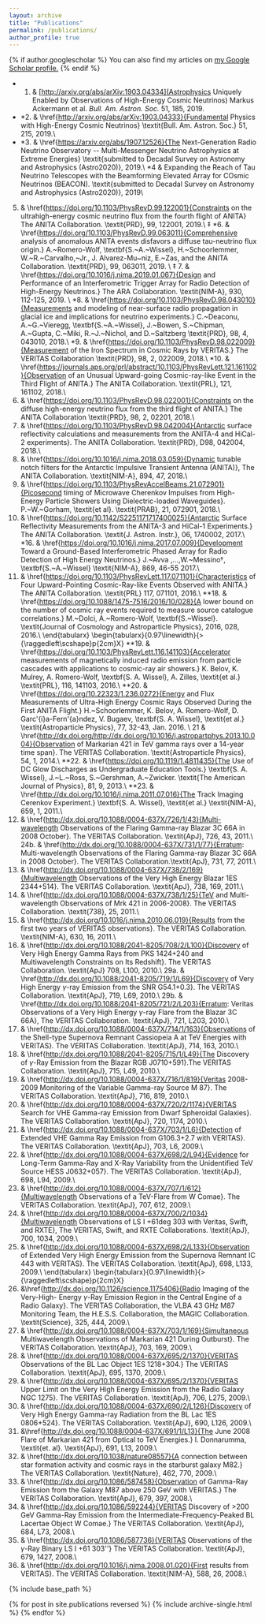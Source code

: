 ```yaml
---
layout: archive
title: "Publications"
permalink: /publications/
author_profile: true
---
```


{% if author.googlescholar %}
  You can also find my articles on <u><a href="{{author.googlescholar}}">my Google Scholar profile</a>.</u>
{% endif %}

+ 1. & [http://arxiv.org/abs/arXiv:1903.04334](Astrophysics Uniquely Enabled by Observations of High-Energy Cosmic Neutrinos) Markus Ackermann et al. *Bull. Am. Astron. Soc.* 51, 185, 2019.
+ *2. & \href{http://arxiv.org/abs/arXiv:1903.04333}{Fundamental Physics with High-Energy Cosmic Neutrinos}  \textit{Bull. Am. Astron. Soc.} 51, 215, 2019.\\
+ *3. & \href{https://arxiv.org/abs/1907.12526}{The Next-Generation Radio Neutrino Observatory -- Multi-Messenger Neutrino Astrophysics at Extreme Energies} \textit{submitted to Decadal Survey on Astronomy and Astrophysics (Astro2020)}, 2019.\\
*4 & Expanding the Reach of Tau Neutrino Telescopes with the Beamforming Elevated Array for COsmic Neutrinos (BEACON). \textit{submitted to Decadal Survey on Astronomy and Astrophysics (Astro2020)}, 2019\\
5. & \href{https://doi.org/10.1103/PhysRevD.99.122001}{Constraints on the ultrahigh-energy cosmic neutrino flux from the fourth flight of ANITA} The ANITA Collaboration. \textit{PRD}, 99, 122001, 2019.\\
$\ddagger$ *6. & \href{https://doi.org/10.1103/PhysRevD.99.063011}{Comprehensive analysis of anomalous ANITA events disfavors a diffuse tau-neutrino flux origin.} A.~Romero-Wolf, \textbf{S.~A.~Wissel}, H.~Schoorlemmer, W.~R.~Carvalho,~Jr., J. Alvarez-Mu\~niz, E.~Zas, and the ANITA Collaboration. \textit{PRD}, 99, 063011, 2019. \\
$\ddagger$ 7. & \href{https://doi.org/10.1016/j.nima.2019.01.067}{Design and Performance of an Interferometric Trigger Array for Radio Detection of High-Energy Neutrinos.} The ARA Collaboration. \textit{NIM-A}, 930, 112-125, 2019. \\
*8. & \href{https://doi.org/10.1103/PhysRevD.98.043010}{Measurements and modeling of near-surface radio propagation in glacial ice and implications for neutrino experiments.} C.~Deaconu, A.~G.~Vieregg, \textbf{S.~A.~Wissel}, J.~Bowen, S.~Chipman, A.~Gupta, C.~Miki, R.~J.~Nichol, and D.~Saltzberg \textit{PRD},  98, 4, 043010, 2018.\\
*9. &  \href{https://doi.org/10.1103/PhysRevD.98.022009}{Measurement of the Iron Spectrum in Cosmic Rays by VERITAS.} The VERITAS Collaboration \textit{PRD}, 98, 2, 022009, 2018.\\
*10. & \href{https://journals.aps.org/prl/abstract/10.1103/PhysRevLett.121.161102}{Observation of an Unusual Upward-going Cosmic-ray-like Event in the Third Flight of ANITA.} The ANITA Collaboration. \textit{PRL}, 121, 161102, 2018.\\
 11. & \href{https://doi.org/10.1103/PhysRevD.98.022001}{Constraints on the diffuse high-energy neutrino flux from the third flight of ANITA.} The ANITA Collaboration \textit{PRD},  98, 2, 02201, 2018.\\
 12. & \href{https://doi.org/10.1103/PhysRevD.98.042004}{Antarctic surface reflectivity calculations and measurements from the ANITA-4 and HiCal-2 experiments}. The ANITA Collaboration. \textit{PRD}, D98, 042004, 2018.\\
 13. & \href{https://doi.org/10.1016/j.nima.2018.03.059}{Dynamic tunable notch filters for the Antarctic Impulsive Transient Antenna (ANITA)}, The ANITA Collaboration. \textit{NIM-A}, 894, 47, 2018.\\
 14. & \href{https://doi.org/10.1103/PhysRevAccelBeams.21.072901}{Picosecond timing of Microwave Cherenkov Impulses from High-Energy Particle Showers Using Dielectric-loaded Waveguides}. P.~W.~Gorham, \textit{et al}. \textit{PRAB}, 21, 072901, 2018.\\
 15. & \href{https://doi.org/10.1142/S2251171717400025}{Antarctic Surface Reflectivity Measurements from the ANITA-3 and HiCal-1 Experiments.} The ANITA Collaboration. \textit{J. Astron. Instr.}, 06, 1740002, 2017.\\
*16. & \href{https://doi.org/10.1016/j.nima.2017.07.009}{Development Toward a Ground-Based Interferometric Phased Array for Radio Detection of High Energy Neutrinos.} J.~Avva ,...,W.~Messino$\dagger$, \textbf{S.~A.~Wissel} \textit{NIM-A},  869, 46-55 2017.\\
17. & \href{https://doi.org/10.1103/PhysRevLett.117.071101}{Characteristics of Four Upward-Pointing Cosmic-Ray-like Events Observed with ANITA.} The ANITA Collaboration. \textit{PRL} 117, 071101, 2016.\\ 
**18. & \href{https://doi.org/10.1088/1475-7516/2016/10/028}{A lower bound on the number of cosmic ray events required to measure source catalogue correlations.} M.~Dolci, A.~Romero-Wolf, \textbf{S.~Wissel}. \textit{Journal of Cosmology and Astroparticle Physics}, 2016, 028, 2016.\\
  \end{tabularx}
 \begin{tabularx}{0.97\linewidth}{>{\raggedleft\scshape}p{2cm}X}
**19. & \href{https://doi.org/10.1103/PhysRevLett.116.141103}{Accelerator measurements of magnetically induced radio emission from particle cascades with applications to cosmic-ray air showers.} K. Belov, K. Mulrey, A. Romero-Wolf, \textbf{S. A. Wissel}, A. Zilles, \textit{et al.} \textit{PRL}, 116, 141103, 2016.\\
**20. & \href{https://doi.org/10.22323/1.236.0272}{Energy and Flux Measurements of Ultra-High Energy Cosmic Rays Observed During the First ANITA Flight.} H.~Schoorlemmer, K. Belov, A. Romero-Wolf, D. Garc\'{i}a-Fern\'{a}ndez, V. Bugaev, \textbf{S. A. Wissel}, \textit{et al.} \textit{Astroparticle Physics}, 77, 32-43, Jan. 2016. \\
 21 & \href{http://dx.doi.org/http://dx.doi.org/10.1016/j.astropartphys.2013.10.004}{Observation of Markarian 421 in TeV gamma rays over a 14-year time span}. The VERITAS Collaboration. \textit{Astroparticle Physics}, 54, 1, 2014.\\
**22. & \href{https://doi.org/10.1119/1.4811435}{The Use of DC Glow Discharges as Undergraduate Education Tools.} \textbf{S. A. Wissel}, J.~L.~Ross, S.~Gershman, A.~Zwicker. \textit{The American Journal of Physics}, 81, 9, 2013.\\
**23. & \href{http://dx.doi.org/10.1016/j.nima.2011.07.016}{The Track Imaging Cerenkov Experiment.} \textbf{S. A. Wissel}, \textit{et al.} \textit{NIM-A}, 659, 1, 2011.\\
 24. & \href{http://dx.doi.org/10.1088/0004-637X/726/1/43}{Multi-wavelength Observations of the Flaring Gamma-ray Blazar 3C 66A in 2008 October}. The VERITAS Collaboration. \textit{ApJ}, 726, 43, 2011.\\
 24b. & \href{http://dx.doi.org/10.1088/0004-637X/731/1/77}{Erratum: Multi-wavelength Observations of the Flaring Gamma-ray Blazar 3C 66A in 2008 October}. The VERITAS Collaboration.\textit{ApJ}, 731, 77, 2011.\\
25. & \href{http://dx.doi.org/10.1088/0004-637X/738/2/169}{Multiwavelength Observations of the Very High Energy Blazar 1ES 2344+514}. The VERITAS Collaboration. \textit{ApJ}, 738, 169, 2011.\\
26. & \href{http://dx.doi.org/10.1088/0004-637X/738/1/25}{TeV and Multi-wavelength Observations of Mrk 421 in 2006-2008}. The VERITAS Collaboration. \textit{738}, 25, 2011.\\
27. & \href{http://dx.doi.org/10.1016/j.nima.2010.06.019}{Results from the first two years of VERITAS observations}. The VERITAS Collaboration. \textit{NIM-A}, 630, 16, 2011.\\
28. & \href{http://dx.doi.org/10.1088/2041-8205/708/2/L100}{Discovery of Very High Energy Gamma Rays from PKS 1424+240 and Multiwavelength Constraints on Its Redshift}. The VERITAS Collaboration. \textit{ApJ} 708, L100, 2010.\\
29a. & \href{http://dx.doi.org/10.1088/2041-8205/719/1/L69}{Discovery of Very High Energy $\gamma$-ray Emission from the SNR G54.1+0.3}. The VERITAS Collaboration. \textit{ApJ}, 719, L69, 2010.\\
29b. & \href{http://dx.doi.org/10.1088/2041-8205/721/2/L203}{Erratum: Veritas Observations of a Very High Energy $\gamma$-ray Flare from the Blazar 3C 66A}, The VERITAS Collaboration. \textit{ApJ}, 721, L203, 2010.\\
30. & \href{http://dx.doi.org/10.1088/0004-637X/714/1/163}{Observations of the Shell-type Supernova Remnant Cassiopeia A at TeV Energies with VERITAS}. The VERITAS Collaboration. \textit{ApJ}, 714, 163, 2010.\\
31. & \href{http://dx.doi.org/10.1088/2041-8205/715/1/L49}{The Discovery of $\gamma$-Ray Emission from the Blazar RGB J0710+591}.The VERITAS Collaboration. \textit{ApJ}, 715, L49, 2010.\\
32. & \href{http://dx.doi.org/10.1088/0004-637X/716/1/819}{Veritas 2008-2009 Monitoring of the Variable Gamma-ray Source M 87}. The VERITAS Collaboration. \textit{ApJ}, 716, 819, 2010.\\
33. & \href{http://dx.doi.org/10.1088/0004-637X/720/2/1174}{VERITAS Search for VHE Gamma-ray Emission from Dwarf Spheroidal Galaxies}. The VERITAS Collaboration. \textit{ApJ}, 720, 1174, 2010.\\
34. & \href{http://dx.doi.org/10.1088/0004-637X/703/1/L6}{Detection of Extended VHE Gamma Ray Emission from G106.3+2.7 with VERITAS}. The VERITAS Collaboration. \textit{ApJ}, 703, L6, 2009.\\
35. & \href{http://dx.doi.org/10.1088/0004-637X/698/2/L94}{Evidence for Long-Term Gamma-Ray and X-Ray Variability from the Unidentified TeV Source HESS J0632+057}. The VERITAS Collaboration. \textit{ApJ}, 698, L94, 2009.\\
36. & \href{http://dx.doi.org/10.1088/0004-637X/707/1/612}{Multiwavelength Observations of a TeV-Flare from W Comae}. The VERITAS Collaboration. \textit{ApJ}, 707, 612, 2009.\\	
37. & \href{http://dx.doi.org/10.1088/0004-637X/700/2/1034}{Multiwavelength Observations of LS I +61deg 303 with Veritas, Swift, and RXTE}, The VERITAS, Swift, and RXTE Collaborations. \textit{ApJ}, 700, 1034, 2009.\\
38. & \href{http://dx.doi.org/10.1088/0004-637X/698/2/L133}{Observation of Extended Very High Energy Emission from the Supernova Remnant IC 443 with VERITAS}. The VERITAS Collaboration. \textit{ApJ}, 698, L133, 2009.\\
  \end{tabularx}
 \begin{tabularx}{0.97\linewidth}{>{\raggedleft\scshape}p{2cm}X}
 39. &\href{http://dx.doi.org/10.1126/science.1175406}{Radio Imaging of the Very-High- Energy $\gamma$-Ray Emission Region in the Central Engine of a Radio Galaxy}. The VERITAS Collaboration, the VLBA 43 GHz M87 Monitoring Team, the H.E.S.S. Collaboration, the MAGIC Collaboration. \textit{Science}, 325, 444, 2009.\\
40. & \href{http://dx.doi.org/10.1088/0004-637X/703/1/169}{Simultaneous Multiwavelength Observations of Markarian 421 During Outburst}. The VERITAS Collaboration. \textit{ApJ}, 703, 169, 2009.\\
41. & \href{http://dx.doi.org/10.1088/0004-637X/695/2/1370}{VERITAS Observations of the BL Lac Object 1ES 1218+304.} The VERITAS Collaboration. \textit{ApJ}, 695, 1370, 2009.\\
42. & \href{http://dx.doi.org/10.1088/0004-637X/695/2/1370}{VERITAS Upper Limit on the Very High Energy Emission from the Radio Galaxy NGC 1275}. The VERITAS Collaboration. \textit{ApJ}, 706, L275, 2009.\\
43. & \href{http://dx.doi.org/10.1088/0004-637X/690/2/L126}{Discovery of Very High Energy Gamma-ray Radiation from the BL Lac 1ES 0806+524}. The VERITAS Collaboration. \textit{ApJ}, 690, L126, 2009.\\
44. &\href{http://dx.doi.org/10.1088/0004-637X/691/1/L13}{The June 2008 Flare of Markarian 421 from Optical to TeV Energies.} I. Donnarumma, \textit{et. al}. \textit{ApJ}, 691, L13, 2009.\\
45. & \href{http://dx.doi.org/10.1038/nature08557}{A connection between star formation activity and cosmic rays in the starburst galaxy M82.} The VERITAS Collaboration. \textit{Nature}, 462, 770, 2009.\\
46. & \href{http://dx.doi.org/10.1086/587458}{Observation of Gamma-Ray Emission from the Galaxy M87 above 250 GeV with VERITAS.} The VERITAS Collaboration. \textit{ApJ}, 679, 397, 2008.\\
47. & \href{http://dx.doi.org/10.1086/592244}{VERITAS Discovery of >200 GeV Gamma-Ray Emission from the Intermediate-Frequency-Peaked BL Lacertae Object W Comae.} The VERITAS Collaboration. \textit{ApJ}, 684, L73, 2008.\\
48. & \href{http://dx.doi.org/10.1086/587736}{VERITAS Observations of the $\gamma$-Ray Binary LS I +61 303''} The VERITAS Collaboration. \textit{ApJ}, 679, 1427, 2008.\\
49. & \href{http://dx.doi.org/10.1016/j.nima.2008.01.020}{First results from VERITAS}. The VERITAS Collaboration. \textit{NIM-A}, 588, 26, 2008.\\


{% include base_path %}

{% for post in site.publications reversed %}
  {% include archive-single.html %}
{% endfor %}
